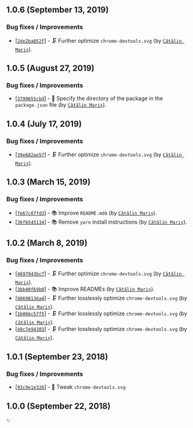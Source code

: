 ## 1.0.6 (September 13, 2019)

### Bug fixes / Improvements

* [[`2de2ba052f`](https://github.com/alrra/browser-logos/commit/2de2ba052ff9c89d968fb66458c9eb1214caf17a)] - 🗜 Further optimize `chrome-devtools.svg` (by [`Cătălin Mariș`](https://github.com/alrra)).


## 1.0.5 (August 27, 2019)

### Bug fixes / Improvements

* [[`3799655cbd`](https://github.com/alrra/browser-logos/commit/3799655cbde62ea2de2a8a2b12a6123edae087b1)] - 🔧 Specify the directory of the package in the `package.json` file (by [`Cătălin Mariș`](https://github.com/alrra)).


## 1.0.4 (July 17, 2019)

### Bug fixes / Improvements

* [[`39e682ae57`](https://github.com/alrra/browser-logos/commit/39e682ae57a1911dc79aa1a431116786afa1faca)] - 🗜 Further optimize `chrome-devtools.svg` (by [`Cătălin Mariș`](https://github.com/alrra)).


## 1.0.3 (March 15, 2019)

### Bug fixes / Improvements

* [[`fe67c07fd3`](https://github.com/alrra/browser-logos/commit/fe67c07fd39322ac5378f63f9f9d50422d7658b7)] - 📚 Improve `README.md`s (by [`Cătălin Mariș`](https://github.com/alrra)).
* [[`36f6545134`](https://github.com/alrra/browser-logos/commit/36f65451346e2a5b4cb711b73665bafcd9ddacda)] - 📚 Remove `yarn` install instructions (by [`Cătălin Mariș`](https://github.com/alrra)).


## 1.0.2 (March 8, 2019)

### Bug fixes / Improvements

* [[`4697943bc7`](https://github.com/alrra/browser-logos/commit/4697943bc7e24d820d370341f55b29db92910808)] - 🗜️ Further optimize `chrome-devtools.svg` (by [`Cătălin Mariș`](https://github.com/alrra)).
* [[`3bb40f69b0`](https://github.com/alrra/browser-logos/commit/3bb40f69b0cce0795655e43d42f802b8f9393cc0)] - 📚 Improve READMEs (by [`Cătălin Mariș`](https://github.com/alrra)).
* [[`98698136a4`](https://github.com/alrra/browser-logos/commit/98698136a46c95f12c19f53e8b143e6bb1d9df66)] - 🗜️ Further losslessly optimize `chrome-devtools.svg` (by [`Cătălin Mariș`](https://github.com/alrra)).
* [[`1b066c57f5`](https://github.com/alrra/browser-logos/commit/1b066c57f591a15bc8fa586c357cb24a8e3b73d6)] - 🗜️ Further losslessly optimize `chrome-devtools.svg` (by [`Cătălin Mariș`](https://github.com/alrra)).
* [[`48c7e94303`](https://github.com/alrra/browser-logos/commit/48c7e943033aa402bd396aa14ba474eda1cae59b)] - 🗜️ Further losslessly optimize `chrome-devtools.svg` (by [`Cătălin Mariș`](https://github.com/alrra)).


## 1.0.1 (September 23, 2018)

### Bug fixes / Improvements

* [[`93c9e1e326`](https://github.com/alrra/browser-logos/commit/93c9e1e32694ee23f75b8d5013264cf2a78e22fe)] - 🔧 Tweak `chrome-devtools.svg`

## 1.0.0 (September 22, 2018)

✨

